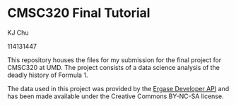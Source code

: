 # CMSC320 Final Tutorial

KJ Chu

114131447

This repository houses the files for my submission for the final project for
CMSC320 at UMD. The project consists of a data science analysis of the deadly
history of Formula 1.

The data used in this project was provided by the [Ergase Developer API](http://ergast.com/mrd/)
and has been made available under the Creative Commons BY-NC-SA license.